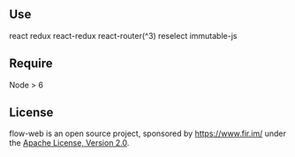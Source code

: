 ## Use
react redux react-redux react-router(^3) reselect immutable-js

## Require
Node > 6

## License

flow-web is an open source project, sponsored by https://www.fir.im/ under the [Apache License, Version 2.0](https://www.apache.org/licenses/LICENSE-2.0).